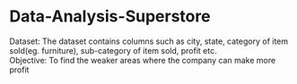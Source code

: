 # Data-Analysis-Superstore
Dataset: The dataset contains columns such as city, state, category of item sold(eg. furniture), sub-category of item sold, profit etc.  
Objective: To find the weaker areas where the company can make more profit
